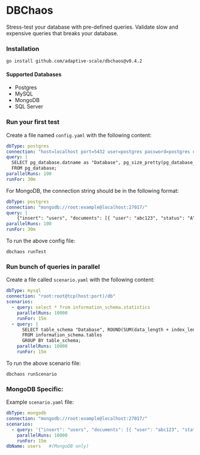 # DBChaos

Stress-test your database with pre-defined queries. Validate slow and expensive queries that breaks your database.
  
### Installation

```shell
go install github.com/adaptive-scale/dbchaos@v0.4.2
```

#### Supported Databases

- Postgres
- MySQL
- MongoDB
- SQL Server

### Run your first test

Create a file named `config.yaml` with the following content:
```yaml
dbType: postgres
connection: "host=localhost port=5432 user=postgres password=postgres dbname=postgres sslmode=disable"
query: |
  SELECT pg_database.datname as "Database", pg_size_pretty(pg_database_size(pg_database.datname)) as "Size"
  FROM pg_database;
parallelRuns: 100
runFor: 30m
```

For MongoDB, the connection string should be in the following format:
```yaml
dbType: postgres
connection: "mongodb://root:example@localhost:27017/"
query: |
    {"insert": "users", "documents": [{ "user": "abc123", "status": "A" }]}
parallelRuns: 100
runFor: 30m
```

To run the above config file:

```shell
dbchaos runTest 
```

### Run bunch of queries in parallel

Create a file called `scenario.yaml` with the following content:

```yaml
dbType: mysql
connection: "root:root@tcp(host:port)/db"
scenarios:
  - query: select * from information_schema.statistics
    parallelRuns: 10000
    runFor: 15m
  - query: |
      SELECT table_schema "Database", ROUND(SUM(data_length + index_length) / 1024 / 1024, 2) "Size (MB)"
      FROM information_schema.tables
      GROUP BY table_schema;
    parallelRuns: 10000
    runFor: 15m
```

To run the above scenario file:

```shell
dbchaos runScenario 
```

### MongoDB Specific:
Example `scenario.yaml` file: 
```yaml
dbType: mongodb
connection: "mongodb://root:example@localhost:27017/"
scenarios:
  - query: '{"insert": "users", "documents": [{ "user": "abc123", "status": "A" }]}'
    parallelRuns: 10000
    runFor: 15m
dbName: users   #(MongoDB only)
```
